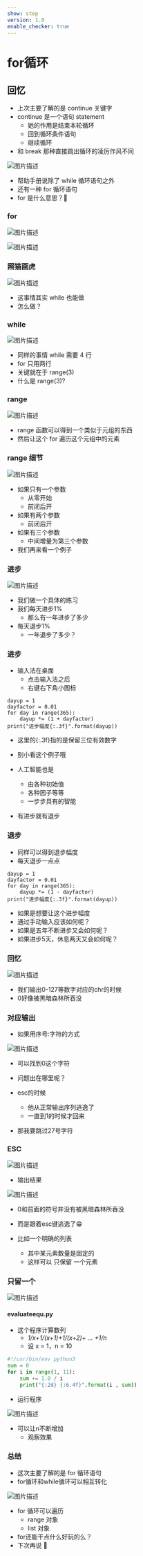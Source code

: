 ```yaml
---
show: step
version: 1.0
enable_checker: true
---
```


# for循环

## 回忆

- 上次主要了解的是 continue 关键字
- continue 是一个语句 statement
  - 她的作用是结束本轮循环
  - 回到循环条件语句
  - 继续循环
- 和 break 那种直接跳出循环的凌厉作风不同

![图片描述](https://doc.shiyanlou.com/courses/uid1190679-20211006-1633510137819)

- 帮助手册说除了 while 循环语句之外
- 还有一种 for 循环语句
- for 是什么意思？🤔

### for

![图片描述](https://doc.shiyanlou.com/courses/uid1190679-20211006-1633511124909)

![图片描述](https://doc.shiyanlou.com/courses/uid1190679-20211006-1633511133461)

### 照猫画虎

![图片描述](https://doc.shiyanlou.com/courses/uid1190679-20211006-1633511206945)

- 这事情其实 while 也能做
- 怎么做？

### while

![图片描述](https://doc.shiyanlou.com/courses/uid1190679-20211006-1633511310521)

- 同样的事情 while 需要 4 行
- for 只用两行
- 关键就在于 range(3)
- 什么是 range(3)?

### range

![图片描述](https://doc.shiyanlou.com/courses/uid1190679-20211006-1633511423345)

- range 函数可以得到一个类似于元组的东西
- 然后让这个 for 遍历这个元组中的元素

### range 细节

![图片描述](https://doc.shiyanlou.com/courses/uid1190679-20211006-1633511510578)

- 如果只有一个参数
  - 从零开始
  - 前闭后开
- 如果有两个参数
  - 前闭后开
- 如果有三个参数
  - 中间增量为第三个参数
- 我们再来看一个例子

### 进步

![图片描述](https://doc.shiyanlou.com/courses/uid1190679-20220706-1657072162387)

- 我们做一个具体的练习
- 我们每天进步1%
	- 那么有一年进步了多少
- 每天退步1%
	- 一年退步了多少？

### 进步

- 输入法在桌面
	- 点击输入法之后
	- 右键右下角小图标

```
dayup = 1
dayfactor = 0.01
for day in range(365):
	dayup *= (1 + dayfactor)
print("进步幅度{:.3f}".format(dayup))
```

- 这里的{:.3f}指的是保留三位有效数字

- 别小看这个例子哦
- 人工智能也是
	- 由各种初始值
	- 各种因子等等
	- 一步步具有的智能
- 有进步就有退步

### 退步

- 同样可以得到退步幅度
- 每天退步一点点

```
dayup = 1
dayfactor = 0.01
for day in range(365):
	dayup *= (1 - dayfactor)
print("进步幅度{:.3f}".format(dayup))
```

- 如果是想要让这个进步幅度
- 通过手动输入应该如何呢？
- 如果是五年不断进步又会如何呢？
- 如果进步5天，休息两天又会如何呢？


### 回忆

![图片描述](https://doc.shiyanlou.com/courses/uid1190679-20221114-1668433699539)

- 我们输出0-127等数字对应的chr的时候
- 0好像被黑暗森林所吞没

### 对应输出

- 如果用序号:字符的方式

![图片描述](https://doc.shiyanlou.com/courses/uid1190679-20221114-1668433756978)

- 可以找到0这个字符
- 问题出在哪里呢？

- esc的时候
	- 他从正常输出序列逃逸了
	- 一直到1的时候才回来
- 那我要跳过27号字符

### ESC

![图片描述](https://doc.shiyanlou.com/courses/uid1190679-20221114-1668433856007)

- 输出结果

![图片描述](https://doc.shiyanlou.com/courses/uid1190679-20221114-1668433905742)

- 0和前面的符号并没有被黑暗森林所吞没
- 而是跟着esc键逃逸了😁


- 比如一个明确的列表
  - 其中某元素数量是固定的
  - 这样可以 只保留 一个元素

### 只留一个

![图片描述](https://doc.shiyanlou.com/courses/3584/labs/1134707/uid1190679-20241108-1731033115895) 



#### evaluateequ.py

- 这个程序计算数列 
	- *1/x+1/(x+1)+1/(x+2)+ ... +1/n*
	- 设 x = 1，n = 10

```python
#!/usr/bin/env python3
sum = 0
for i in range(1, 11):
    sum += 1.0 / i
    print("{:2d} {:6.4f}".format(i , sum))
```

- 运行程序

![图片描述](https://doc.shiyanlou.com/courses/3584/labs/1134707/uid1190679-20241108-1731032949950) 


- 可以让n不断增加
	- 观察效果

### 总结

- 这次主要了解的是 for 循环语句
- for循环和while循环可以相互转化

![图片描述](https://doc.shiyanlou.com/courses/uid1190679-20231203-1701574773074)

- for 循环可以遍历
  - range 对象
  - list 对象
- for还能干点什么好玩的么？
- 下次再说 👋
